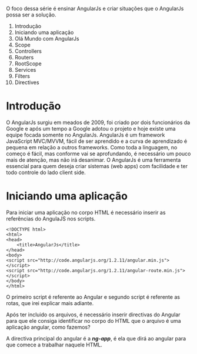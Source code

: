 O foco dessa série é ensinar AngularJs e criar situações que o AngularJs possa ser a solução.

<ol>
	<li>Introdução</li>
	<li>Iniciando uma aplicação</li>
	<li>Olá Mundo com AngularJs</li>
	<li>Scope</li>
	<li>Controllers</li>
	<li>Routers</li>
	<li>RootScope</li>
	<li>Services</li>
	<li>Filters</li>
	<li>Directives</li>
</ol>


# Introdução
	
O AngularJs surgiu em meados de 2009, foi criado por dois funcionários da Google e após um tempo a Google
adotou o projeto e hoje existe uma equipe focada somente no AngularJs.
AngularJs é um framework JavaScript MVC/MVVM, fácil de ser aprendido e a curva de aprendizado é pequena em relação a outros frameworks. Como toda a linguagem, no começo é fácil, mas conforme vai se aprofundando, é necessário um pouco mais de atenção, mas não irá desanimar. O AngularJs é uma ferramenta essencial para quem deseja criar sistemas (web apps) com facilidade e ter todo controle do lado client side.

# Iniciando uma aplicação

Para iniciar uma aplicação no corpo HTML é necessário inserir as referências do AngulaJS nos scripts.

```
<!DOCTYPE html>
<html>
<head>
	<title>AngularJs</title>
</head>
<body>
<script src="http://code.angularjs.org/1.2.11/angular.min.js"></script>
<script src="http://code.angularjs.org/1.2.11/angular-route.min.js"></script>
</body>
</html>

```

O primeiro script é referente ao Angular e segundo script é referente as rotas, que irei explicar mais adiante.

Após ter incluido os arquivos, é necessário inserir directivas do Angular para que ele consiga identificar no corpo do HTML que o arquivo é uma aplicação angular, como fazemos?

A directiva principal do angular é a ***ng-app***, é ela que dirá ao angular para que comece a trabalhar naquele HTML.




